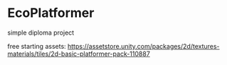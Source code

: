 # EcoPlatformer
simple diploma project

free starting assets: https://assetstore.unity.com/packages/2d/textures-materials/tiles/2d-basic-platformer-pack-110887
